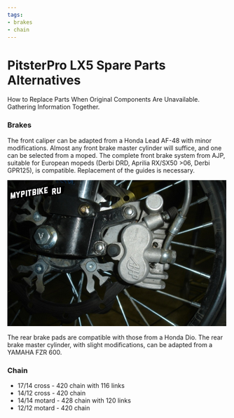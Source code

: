 ```yaml
---
tags:
- brakes
- chain
---
```


# PitsterPro LX5 Spare Parts Alternatives

How to Replace Parts When Original Components Are Unavailable. Gathering Information Together.

### Brakes

The front caliper can be adapted from a Honda Lead AF-48 with minor modifications. Almost any front brake master cylinder will suffice, and one can be selected from a moped. The complete front brake system from AJP, suitable for European mopeds (Derbi DRD, Aprilia RX/SX50 >06, Derbi GPR125), is compatible. Replacement of the guides is necessary.


![pitsterpro lx5 AJP caliper](../../../static/img/01cfc27544.jpg "pitsterpro lx5 AJP caliper")


The rear brake pads are compatible with those from a Honda Dio. The rear brake master cylinder, with slight modifications, can be adapted from a YAMAHA FZR 600.

### Chain

- 17/14 cross - 420 chain with 116 links
- 14/12 cross - 420 chain
- 14/14 motard - 428 chain with 120 links
- 12/12 motard - 420 chain
